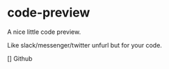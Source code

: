 # code-preview
A nice little code preview.

Like slack/messenger/twitter unfurl but for your code.

[] Github
